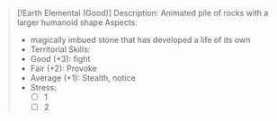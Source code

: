> [!Earth Elemental (Good)]
> Description: Animated pile of rocks with a larger humanoid shape
> Aspects:
> - magically imbued stone that has developed a life of its own 
> - Territorial 
> Skills:
> - Good (+3): fight
> - Fair (+2): Provoke
> - Average (+1): Stealth, notice
> - Stress: 
> 	- [ ] 1
> 	- [ ] 2

